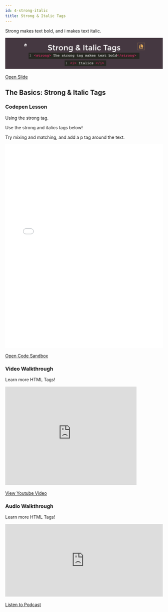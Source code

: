 ```yaml
---
id: 4-strong-italic
title: Strong & Italic Tags
---
```


<!--############## Intro Section ##############-->

<section class="inner-section">

Strong makes text bold, and i makes text italic.

<img src="https://raw.githubusercontent.com/lennyroyroy/basics-image/master/Screen Shot 2019-09-02 at 7.14.50 PM.png"/>

<a href="https://slides.com/lennyroyroy/deck#/8" target="_blank" class="button live-button">Open Slide</a>

</section>

<!--############## Title Section ##############-->

<section class="inner-section">

## The Basics: Strong & Italic Tags

</section>

<!--############## Codepen Section ##############-->

<section class="inner-section">

### Codepen Lesson

Using the strong tag.

Use the strong and italics tags below!

Try mixing and matching, and add a p tag around the text.

<iframe height="650" style="width: 100%;" scrolling="no" title="The Basics: Strong & Italic Tags" src="//codepen.io/lennyroycodes/embed/preview/bPpRob/?height=300&theme-id=37020&default-tab=html,result&editable=true" frameborder="no" allowtransparency="true" allowfullscreen="true">
See the Pen <a href='https://codepen.io/lennyroycodes/pen/bPpRob/'>The Basics: Strong & Italic Tags</a> by lennyroy
(<a href='https://codepen.io/lennyroycodes'>@lennyroycodes</a>) on <a href='https://codepen.io'>CodePen</a>.
</iframe>

<a href="$basics_direct_codepen_url" target="_blank" class="button live-button">Open Code Sandbox</a>

</section>

<!--############## Youtube Section ##############-->

<section class="inner-section">

### Video Walkthrough

Learn more HTML Tags!

<div class="video-responsive">
<iframe width="420" height="315" src="https://www.youtube.com/embed/V3RfRQWXyAI?autoplay=0&rel=0" frameborder="0" allowfullscreen></iframe>
</div>


<a href="https://youtu.be/V3RfRQWXyAI" target="_blank" class="button live-button">View Youtube Video</a>

</section>

<section class="inner-section">

<!--############## Podcast Section ##############-->

### Audio Walkthrough 

Learn more HTML Tags!

<iframe src="https://open.spotify.com/embed-podcast/episode/1diojSXgt62qCCV4l5E01g" width="100%" height="232" frameborder="0" allowtransparency="true" allow="encrypted-media"></iframe>

<a href="https://anchor.fm/lennyroy-robles4/episodes/The-Basics-Strong--Italic-Tags-e4gf6m" target="_blank" class="button live-button">Listen to Podcast</a>

</section>

<!--############## Helpful Links Section ##############--> 